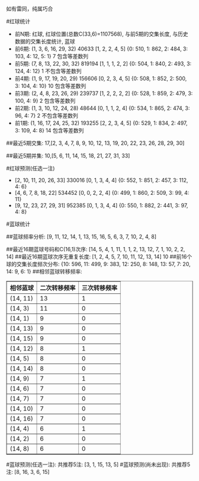 <!-- 
.. title: 双色球2016080期(2016-07-12)数据分析报告
.. slug: slott-2016080-2016-07-12-report
.. date: 2016-07-13 08:00:00 UTC+08:00
.. tags: Lottery
.. link: 
.. description: 
.. type: text
-->

如有雷同，纯属巧合

<!-- TEASER_END-->

#红球统计

- 前N期: 红球, 红球位置(总数C(33,6)=1107568), 与前5期的交集长度, 与历史数据的交集长度统计, 蓝球
- 前6期: (1, 3, 6, 16, 29, 32) 40633 [1, 2, 2, 4, 5] {0: 510, 1: 862, 2: 484, 3: 103, 4: 12, 5: 1} 7 包含等差数列
- 前5期: (7, 8, 13, 22, 30, 32) 819194 [1, 1, 1, 2, 2] {0: 504, 1: 840, 2: 493, 3: 124, 4: 12} 1 不包含等差数列
- 前4期: (1, 9, 17, 19, 20, 29) 156606 [0, 2, 3, 4, 5] {0: 508, 1: 852, 2: 500, 3: 104, 4: 10} 10 包含等差数列
- 前3期: (2, 4, 8, 23, 26, 29) 239737 [1, 2, 2, 2, 2] {0: 528, 1: 859, 2: 479, 3: 100, 4: 9} 2 包含等差数列
- 前2期: (1, 3, 10, 12, 24, 28) 48644 [0, 1, 1, 2, 4] {0: 534, 1: 865, 2: 474, 3: 96, 4: 7} 2 不包含等差数列
- 前1期: (1, 16, 17, 24, 25, 32) 193255 [2, 2, 3, 4, 5] {0: 529, 1: 834, 2: 497, 3: 109, 4: 8} 14 包含等差数列

##最近5期交集:
17,[2, 3, 4, 7, 8, 9, 10, 12, 13, 19, 20, 22, 23, 26, 28, 29, 30]

##最近5期并集:
10,[5, 6, 11, 14, 15, 18, 21, 27, 31, 33]

#红球预测(任选一注)

- [2, 10, 11, 20, 26, 33] 330016 [0, 1, 3, 4, 4] {0: 552, 1: 851, 2: 457, 3: 112, 4: 6}
- [4, 6, 7, 8, 18, 22] 534452 [0, 0, 2, 2, 4] {0: 499, 1: 860, 2: 509, 3: 99, 4: 11}
- [9, 12, 23, 27, 29, 31] 952385 [0, 1, 3, 4, 4] {0: 550, 1: 882, 2: 441, 3: 97, 4: 8}

#蓝球统计

##蓝球频率分析:
[9, 11, 12, 14, 1, 13, 15, 16, 5, 6, 3, 7, 10, 2, 4, 8]

##最近16期蓝球号码和C(16,1)次序:
 [14, 5, 4, 1, 11, 1, 1, 2, 13, 12, 7, 1, 10, 2, 2, 14]
##最近16期蓝球次序无重复长度:
 [1, 2, 4, 5, 7, 10, 11, 12, 13, 14] 10
##前16个球的交集长度频次分布:
{10: 596, 11: 499, 9: 383, 12: 250, 8: 148, 13: 57, 7: 20, 14: 9, 6: 1}
##相邻蓝球转移频率:
 <table border="1" class="table table-striped dataframe">
  <thead>
    <tr style="text-align: right;">
      <th>相邻蓝球</th>
      <th>二次转移频率</th>
      <th>三次转移频率</th>
    </tr>
  </thead>
  <tbody>
    <tr>
      <td>(14, 11)</td>
      <td>13</td>
      <td>1</td>
    </tr>
    <tr>
      <td>(14, 3)</td>
      <td>11</td>
      <td>0</td>
    </tr>
    <tr>
      <td>(14, 1)</td>
      <td>9</td>
      <td>0</td>
    </tr>
    <tr>
      <td>(14, 13)</td>
      <td>9</td>
      <td>0</td>
    </tr>
    <tr>
      <td>(14, 15)</td>
      <td>9</td>
      <td>0</td>
    </tr>
    <tr>
      <td>(14, 12)</td>
      <td>8</td>
      <td>1</td>
    </tr>
    <tr>
      <td>(14, 5)</td>
      <td>8</td>
      <td>0</td>
    </tr>
    <tr>
      <td>(14, 14)</td>
      <td>8</td>
      <td>0</td>
    </tr>
    <tr>
      <td>(14, 9)</td>
      <td>7</td>
      <td>1</td>
    </tr>
    <tr>
      <td>(14, 6)</td>
      <td>7</td>
      <td>0</td>
    </tr>
    <tr>
      <td>(14, 7)</td>
      <td>7</td>
      <td>0</td>
    </tr>
    <tr>
      <td>(14, 10)</td>
      <td>7</td>
      <td>0</td>
    </tr>
    <tr>
      <td>(14, 16)</td>
      <td>7</td>
      <td>0</td>
    </tr>
    <tr>
      <td>(14, 4)</td>
      <td>6</td>
      <td>1</td>
    </tr>
    <tr>
      <td>(14, 2)</td>
      <td>6</td>
      <td>0</td>
    </tr>
    <tr>
      <td>(14, 8)</td>
      <td>6</td>
      <td>0</td>
    </tr>
  </tbody>
</table>
#蓝球预测(任选一注):
共推荐5注: [3, 1, 15, 13, 5]
#蓝球预测(尚未出现):
共推荐5注: [8, 16, 3, 6, 15]

